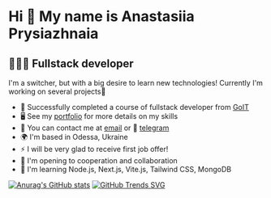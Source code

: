 Hi 👋 My name is Anastasiia Prysiazhnaia
========================================

👩🏻‍💻 Fullstack developer
-------------------------

I'm a switcher, but with a big desire to learn new technologies! Currently I'm working on several projects🔑

* 🚀  Successfully completed a course of fullstack developer from [GoIT](https://github.com/goitacademy)
* 🖥️  See my [portfolio](https://github.com/Anastasia-front/portfolio) for more details on my skills
* 📨 You can contact me at [email](mailto:Palitsanastasia3.ap@gmail.com) or 📲 [telegram](https://t.me/anastasiia_prysizhnaia)
* 🌍  I'm based in Odessa, Ukraine
* ⚡  I will be very glad to receive first job offer!
* 🤝  I'm opening to cooperation and collaboration
*  🧠  I'm learning Node.js, Next.js, Vite.js, Tailwind CSS, MongoDB

[![Anurag's GitHub stats](https://github-readme-stats.vercel.app/api?username=Anastasia-front&show_icons=true&theme=ambient_gradient)](https://github.com/Anastasia-front/github-readme-stats)
[![GitHub Trends SVG](https://api.githubtrends.io/user/svg/Anastasia-front/langs)](https://githubtrends.io)
